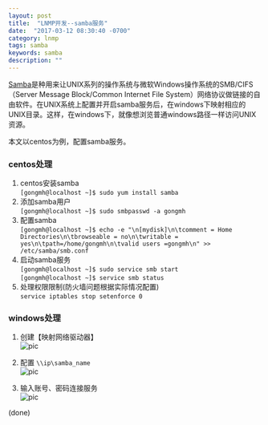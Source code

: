 ```yaml
---
layout: post
title:  "LNMP开发--samba服务"
date:  "2017-03-12 08:30:40 -0700"
category: lnmp
tags: samba
keywords: samba
description: ""
---
```



[Samba](https://zh.wikipedia.org/wiki/Samba)是种用来让UNIX系列的操作系统与微软Windows操作系统的SMB/CIFS（Server Message Block/Common Internet File System）网络协议做链接的自由软件。在UNIX系统上配置并开启samba服务后，在windows下映射相应的UNIX目录。这样，在windows下，就像想浏览普通windows路径一样访问UNIX资源。

本文以centos为例，配置samba服务。  

### centos处理  
1. centos安装samba  
		`[gongmh@localhost ~]$ sudo yum install samba `  
2. 添加samba用户  
		`[gongmh@localhost ~]$ sudo smbpasswd -a gongmh`  
3. 配置samba  
		`[gongmh@localhost ~]$ echo -e "\n[mydisk]\n\tcomment = Home Directories\n\tbrowseable = no\n\twritable = yes\n\tpath=/home/gongmh\n\tvalid users =gongmh\n" >> /etc/samba/smb.conf`  
4. 启动samba服务  
		`[gongmh@localhost ~]$ sudo service smb start`  
		`[gongmh@localhost ~]$ service smb status`
5. 处理权限限制(防火墙问题根据实际情况配置)  
		```
		service iptables stop
		setenforce 0
		```

### windows处理  
1. 创建【映射网络驱动器】  
	![pic](https://gongmh.github.io/source/blog/pic/lnmp-samba-001.png)  

2. 配置  `\\ip\samba_name`  
	![pic](https://gongmh.github.io/source/blog/pic/lnmp-samba-002.png)  

3. 输入账号、密码连接服务  
	![pic](https://gongmh.github.io/source/blog/pic/lnmp-samba-003.png)  

(done)
